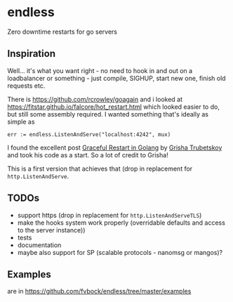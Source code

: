 # endless
Zero downtime restarts for go servers

## Inspiration

Well... it's what you want right - no need to hook in and out on a loadbalancer or something - just compile, SIGHUP, start new one, finish old requests etc.

There is https://github.com/rcrowley/goagain and i looked at https://fitstar.github.io/falcore/hot_restart.html which looked easier to do, but still some assembly required. I wanted something that's ideally as simple as

    err := endless.ListenAndServe("localhost:4242", mux)

I found the excellent post [Graceful Restart in Golang](http://grisha.org/blog/2014/06/03/graceful-restart-in-golang/) by [Grisha Trubetskoy](https://github.com/grisha) and took his code as a start. So a lot of credit to Grisha!

This is a first version that achieves that (drop in replacement for `http.ListenAndServe`.

## TODOs

- support https (drop in replacement for `http.ListenAndServeTLS`)
- make the hooks system work properly (overridable defaults and access to the server instance))
- tests
- documentation
- maybe also support for SP (scalable protocols - nanomsg or mangos)?


## Examples

are in https://github.com/fvbock/endless/tree/master/examples
